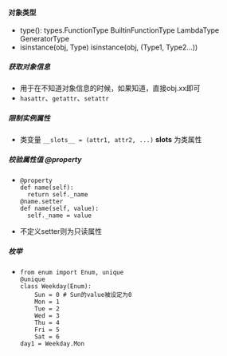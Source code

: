 #### 对象类型
- type(): types.FunctionType BuiltinFunctionType LambdaType GeneratorType
- isinstance(obj, Type) isinstance(obj, (Type1, Type2...))

##### 获取对象信息
- 用于在不知道对象信息的时候，如果知道，直接obj.xx即可
- `hasattr`、`getattr`、`setattr`

##### 限制实例属性
- 类变量 `__slots__ = (attr1, attr2, ...)` __slots__ 为类属性

##### 校验属性值 @property
- ```
  @property
  def name(self):
    return self._name
  @name.setter
  def name(self, value):
    self._name = value
  ```
- 不定义setter则为只读属性

##### 枚举
- ```
  from enum import Enum, unique
  @unique
  class Weekday(Enum):
      Sun = 0 # Sun的value被设定为0
      Mon = 1
      Tue = 2
      Wed = 3
      Thu = 4
      Fri = 5
      Sat = 6
  day1 = Weekday.Mon
  ```
